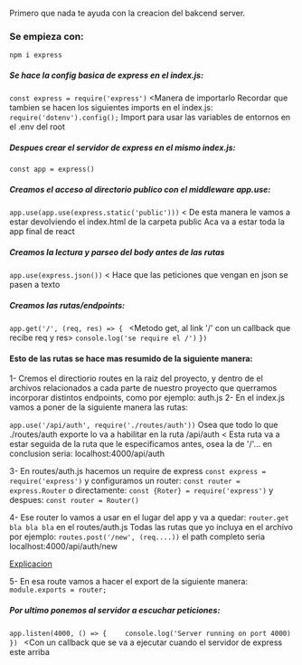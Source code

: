 Primero que nada te ayuda con la creacion del bakcend server.

### Se empieza con:
`npm i express`

##### Se hace la config basica de express en el index.js:

`const express = require('express')` <Manera de importarlo
Recordar que tambien se hacen los siguientes imports en el index.js:
`require('dotenv').config();` Import para usar las variables de entornos en el .env del root

##### Despues crear el servidor de express en el mismo index.js:

`const app = express()`

##### Creamos el acceso al directorio publico con el middleware app.use:
`app.use(app.use(express.static('public')))` < De esta manera le vamos a estar devolviendo el index.html de la carpeta public
Aca va a estar toda la app final de react

##### Creamos la lectura y parseo del body antes de las rutas
`app.use(express.json())` < Hace que las peticiones que vengan en json se pasen a texto

##### Creamos las rutas/endpoints:
`app.get('/', (req, res) => { ` <Metodo get, al link '/' con un callback que recibe req y res>
`console.log('se require el /')`
`})`

#### Esto de las rutas se hace mas resumido de la siguiente manera:
1- Cremos el directiorio routes en la raiz del proyecto, y dentro de el archivos relacionados a cada parte de nuestro proyecto que querramos incorporar distintos endpoints, como por ejemplo: auth.js
2- En el index.js vamos a poner de la siguiente manera las rutas:

`app.use('/api/auth', require('./routes/auth'))` Osea que todo lo que ./routes/auth exporte lo va a habilitar en la ruta /api/auth < Esta ruta va a estar seguida de la ruta que le especificamos antes, osea la de '/'... en conclusion seria:
localhost:4000/api/auth

3- En routes/auth.js hacemos un require de express
`const express = require('express')`
y configuramos un router:
`const router = express.Router`
o directamente: 
`const {Roter} = require('express')`
y despues:
`const router = Router()`

4- Ese router lo vamos a usar en el lugar del app
y va a quedar:
`router.get bla bla bla`
en el routes/auth.js
Todas las rutas que yo incluya en el archivo por ejemplo:
`routes.post('/new', (req....))` el path completo seria localhost:4000/api/auth/new

[Explicacion](../Routes-Controllers/controllers.md)

5- En esa route vamos a hacer el export de la siguiente manera:
`module.exports = router;`

##### Por ultimo ponemos al servidor a escuchar peticiones:

`app.listen(4000, () => {`
`    console.log('Server running on port 4000)`
`}) `
<Con un callback que se va a ejecutar cuando el servidor de express este arriba